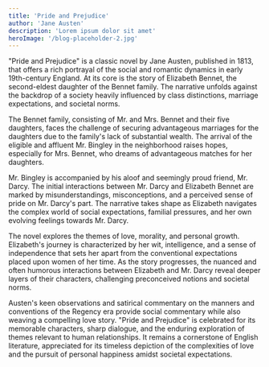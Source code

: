 ```yaml
---
title: 'Pride and Prejudice'
author: 'Jane Austen'
description: 'Lorem ipsum dolor sit amet'
heroImage: '/blog-placeholder-2.jpg'
---
```


"Pride and Prejudice" is a classic novel by Jane Austen, published in 1813, that offers a rich portrayal of the social and romantic dynamics in early 19th-century England. At its core is the story of Elizabeth Bennet, the second-eldest daughter of the Bennet family. The narrative unfolds against the backdrop of a society heavily influenced by class distinctions, marriage expectations, and societal norms.

The Bennet family, consisting of Mr. and Mrs. Bennet and their five daughters, faces the challenge of securing advantageous marriages for the daughters due to the family's lack of substantial wealth. The arrival of the eligible and affluent Mr. Bingley in the neighborhood raises hopes, especially for Mrs. Bennet, who dreams of advantageous matches for her daughters.

Mr. Bingley is accompanied by his aloof and seemingly proud friend, Mr. Darcy. The initial interactions between Mr. Darcy and Elizabeth Bennet are marked by misunderstandings, misconceptions, and a perceived sense of pride on Mr. Darcy's part. The narrative takes shape as Elizabeth navigates the complex world of social expectations, familial pressures, and her own evolving feelings towards Mr. Darcy.

The novel explores the themes of love, morality, and personal growth. Elizabeth's journey is characterized by her wit, intelligence, and a sense of independence that sets her apart from the conventional expectations placed upon women of her time. As the story progresses, the nuanced and often humorous interactions between Elizabeth and Mr. Darcy reveal deeper layers of their characters, challenging preconceived notions and societal norms.

Austen's keen observations and satirical commentary on the manners and conventions of the Regency era provide social commentary while also weaving a compelling love story. "Pride and Prejudice" is celebrated for its memorable characters, sharp dialogue, and the enduring exploration of themes relevant to human relationships. It remains a cornerstone of English literature, appreciated for its timeless depiction of the complexities of love and the pursuit of personal happiness amidst societal expectations.